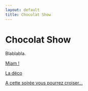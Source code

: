 ```yaml
---
layout: default
title: Chocolat Show
---
```


# Chocolat Show

Blablabla.

[Miam !](/pages/chocolat_show/miam.html)

[La déco](/pages/chocolat_show/deco.html)

[A cette soirée vous pourrez croiser...](/pages/chocolat_show/deguisements.html)
